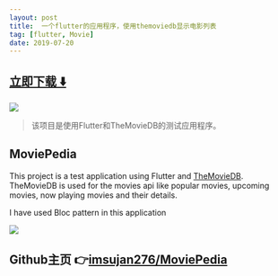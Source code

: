 ```yaml
---
layout: post
title:  一个flutter的应用程序，使用themoviedb显示电影列表
tag: [flutter, Movie]
date: 2019-07-20
---
```


 


## [立即下载 ️⬇️ ](https://codeload.github.com/imsujan276/MoviePedia/zip/master) 


 
![](https://flutterawesome.com/content/images/2019/07/MoviePedia.jpg)
 
>
> 该项目是使用Flutter和TheMovieDB的测试应用程序。
>

 
## MoviePedia

This project is a test application using Flutter and [TheMovieDB](https://www.themoviedb.org/).
TheMovieDB is used for the movies api like popular movies, upcoming movies, now playing movies and their details.

I have used Bloc pattern in this application

![](https://raw.githubusercontent.com/imsujan276/MoviePedia/master/screenshots/showcase.gif)
## Github主页 👉[imsujan276/MoviePedia](http://github.com/imsujan276/MoviePedia)